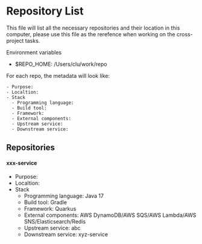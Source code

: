 # Repository List

This file will list all the necessary repositories and their location in this computer, please use this file as the rerefence when working on the cross-project tasks.

Environment variables
- $REPO_HOME: /Users/clu/work/repo

For each repo, the metadata will look like:
```
- Purpose:
- Localtion:
- Stack
  - Programming language:
  - Build tool:
  - Framework:
  - External components: 
  - Upstream service:
  - Downstream service:
```

## Repositories
#### xxx-service
- Purpose:
- Localtion:
- Stack
  - Programming language: Java 17
  - Build tool: Gradle
  - Framework: Quarkus
  - External components: AWS DynamoDB/AWS SQS/AWS Lambda/AWS SNS/Elasticsearch/Redis
  - Upstream service: abc
  - Downstream service: xyz-service
